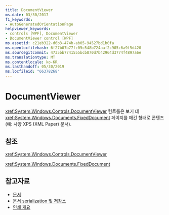 ```yaml
---
title: DocumentViewer
ms.date: 03/30/2017
f1_keywords:
- AutoGeneratedOrientationPage
helpviewer_keywords:
- controls [WPF], DocumentViewer
- DocumentViewer control [WPF]
ms.assetid: c21eb322-d6b3-474b-ab05-94527bd1b0fa
ms.openlocfilehash: 6f27b07b77fc05c548b724aaf2c905c6a9f5d420
ms.sourcegitcommit: 4735bb7741555bcb870d7b42964d3774f4897a6e
ms.translationtype: MT
ms.contentlocale: ko-KR
ms.lasthandoff: 05/30/2019
ms.locfileid: "66378268"
---
```

# <a name="documentviewer"></a>DocumentViewer
<xref:System.Windows.Controls.DocumentViewer> 컨트롤은 보기 데 <xref:System.Windows.Documents.FixedDocument> 페이지를 매긴 형태로 콘텐츠 (예: 사양 XPS (XML Paper) 문서).  
  
## <a name="reference"></a>참조  
 <xref:System.Windows.Controls.DocumentViewer>  
  
 <xref:System.Windows.Documents.FixedDocument>  
  
## <a name="see-also"></a>참고자료

- [문서](../advanced/documents.md)
- [문서 serialization 및 저장소](../advanced/document-serialization-and-storage.md)
- [인쇄 개요](../advanced/printing-overview.md)
